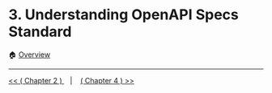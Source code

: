 # 3. Understanding OpenAPI Specs Standard

:house: [Overview](../../README.md)




---


[ << ( Chapter 2 ) ](../chapters/chapter_2.md) &nbsp;&nbsp; |  &nbsp;&nbsp;  [ ( Chapter 4 ) >>](../chapters/chapter_4.md)  
 
 